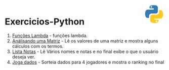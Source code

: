 
 <img src="python-icon.png" width="64px" height="64px" align="right">

# Exercicios-Python


 <ol>
 
  <li><a href="https://github.com/lfalvespe/Exercicios-Python/blob/main/lambda.py" target="_blank">Funções Lambda</a>
 - funções lambda.
 </li>
 
 
 <li><a href="https://github.com/lfalvespe/Exercicios-Python/blob/main/AnaliseMatriz.py" target="_blank">Análisando uma Matriz</a>
 - Lê os valores de uma matriz e mostra alguns cálculos com os termos.
 </li>
 
  <li><a href="https://github.com/lfalvespe/Exercicios-Python/blob/main/ListaNotas.py" target="_blank">Lista Notas</a>
 - Lê Vários nomes e notas e no final exibe o que o usuário deseja ver.
 </li>
 
 <li><a href="https://github.com/lfalvespe/Exercicios-Python/blob/main/SorteioDados.py" target="_blank">Joga dados</a>
 - Sorteia dados para 4 jogadores e mostra o ranking  no final
 </li>
 
</ol>
